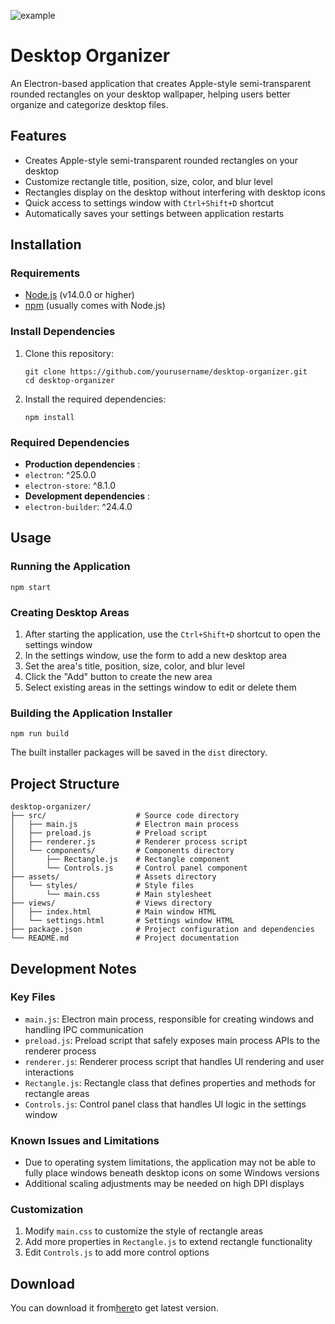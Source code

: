 ![example](https://github.com/user-attachments/assets/806a1867-087d-4671-90ba-e2b75fe04ea6)
# Desktop Organizer

An Electron-based application that creates Apple-style semi-transparent rounded rectangles on your desktop wallpaper, helping users better organize and categorize desktop files.

## Features

- Creates Apple-style semi-transparent rounded rectangles on your desktop
- Customize rectangle title, position, size, color, and blur level
- Rectangles display on the desktop without interfering with desktop icons
- Quick access to settings window with `Ctrl+Shift+D` shortcut
- Automatically saves your settings between application restarts

## Installation

### Requirements

- [Node.js](https://nodejs.org/) (v14.0.0 or higher)
- [npm](https://www.npmjs.com/) (usually comes with Node.js)

### Install Dependencies


1. Clone this repository:

   ```
   git clone https://github.com/yourusername/desktop-organizer.git
   cd desktop-organizer
   ```
2. Install the required dependencies:

   ```
   npm install

   ```


### Required Dependencies

* **Production dependencies** :
* `electron`: ^25.0.0
* `electron-store`: ^8.1.0
* **Development dependencies** :
* `electron-builder`: ^24.4.0


## Usage

### Running the Application

```
npm start
```


### Creating Desktop Areas

1. After starting the application, use the `Ctrl+Shift+D` shortcut to open the settings window
2. In the settings window, use the form to add a new desktop area
3. Set the area's title, position, size, color, and blur level
4. Click the "Add" button to create the new area
5. Select existing areas in the settings window to edit or delete them


### Building the Application Installer

```
npm run build
```

The built installer packages will be saved in the `dist` directory.


## Project Structure

```
desktop-organizer/
├── src/                    # Source code directory
│   ├── main.js             # Electron main process
│   ├── preload.js          # Preload script
│   ├── renderer.js         # Renderer process script
│   └── components/         # Components directory
│       ├── Rectangle.js    # Rectangle component
│       └── Controls.js     # Control panel component
├── assets/                 # Assets directory
│   └── styles/             # Style files
│       └── main.css        # Main stylesheet
├── views/                  # Views directory
│   ├── index.html          # Main window HTML
│   └── settings.html       # Settings window HTML
├── package.json            # Project configuration and dependencies
└── README.md               # Project documentation
```


## Development Notes

### Key Files

* `main.js`: Electron main process, responsible for creating windows and handling IPC communication
* `preload.js`: Preload script that safely exposes main process APIs to the renderer process
* `renderer.js`: Renderer process script that handles UI rendering and user interactions
* `Rectangle.js`: Rectangle class that defines properties and methods for rectangle areas
* `Controls.js`: Control panel class that handles UI logic in the settings window

### Known Issues and Limitations

* Due to operating system limitations, the application may not be able to fully place windows beneath desktop icons on some Windows versions
* Additional scaling adjustments may be needed on high DPI displays


### Customization

1. Modify `main.css` to customize the style of rectangle areas
2. Add more properties in `Rectangle.js` to extend rectangle functionality
3. Edit `Controls.js` to add more control options
## Download
You can download it from[here](https://github.com/a1024053774/desktopOrganizer/releases/latest)to get latest version.
